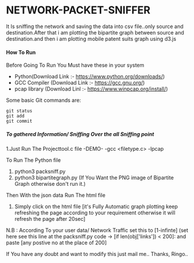 # NETWORK-PACKET-SNIFFER
It Is sniffing the network and  saving the data into csv file..only source and destination.After that i am plotting the bipartite graph between source and destination.and then i am plotting mobile patent suits graph using d3.js

#### How To Run
Before Going To Run You Must have these in your system
- Python(Download Link :- https://www.python.org/downloads/)
- GCC Compiler (Download Link :- https://gcc.gnu.org/)
- pcap library (Download Linl :- https://www.winpcap.org/install/)

 Some basic Git commands are:
```
git status
git add
git commit
```

##### To gathered Information/ Sniffing Over the all Sniffing point 
1.Just Run The Projecttool.c file
  -DEMO-
    -gcc <filetype.c> -lpcap

To Run The Python file
1. python3 packsniff.py
2. python3 bipartitegraph.py (If You Want the PNG image of Bipartite Graph otherwise don't run it.)

Then With the json data Run The html file
1. Simply click on the html file [it's Fully Automatic graph plotting keep refreshing the page according to your requirement    otherwise it will refresh the page after 20sec]

N.B : According To your user data/ Network Traffic  set this to [1-infinte] (set here see this line at the packsniff.py code -> [if len(obj['links']) < 200]: and paste [any postive no at the place of 200]

If You have any doubt and want to modify this just mail me..
Thanks,
Ringo..
